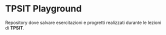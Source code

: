 # TPSIT Playground
Repository dove salvare esercitazioni e progretti realizzati durante le lezioni di **TPSIT**.
